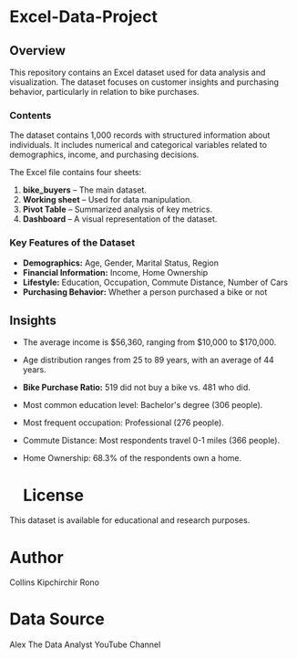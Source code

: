 # Excel-Data-Project

## Overview

This repository contains an Excel dataset used for data analysis and visualization. The dataset focuses on customer insights and purchasing behavior, particularly in relation to bike purchases.


### Contents

The dataset contains 1,000 records with structured information about individuals. It includes numerical and categorical variables related to demographics, income, and purchasing decisions.

The Excel file contains four sheets:

1. **bike_buyers** – The main dataset.
2. **Working sheet** – Used for data manipulation.
3. **Pivot Table** – Summarized analysis of key metrics.
4. **Dashboard** – A visual representation of the dataset.

### Key Features of the Dataset

- **Demographics:** Age, Gender, Marital Status, Region
- **Financial Information:** Income, Home Ownership
- **Lifestyle:** Education, Occupation, Commute Distance, Number of Cars
- **Purchasing Behavior:** Whether a person purchased a bike or not

## Insights

- The average income is $56,360, ranging from $10,000 to $170,000.
- Age distribution ranges from 25 to 89 years, with an average of 44 years.
- **Bike Purchase Ratio:** 519 did not buy a bike vs. 481 who did.
- Most common education level: Bachelor's degree (306 people).
- Most frequent occupation: Professional (276 people).
- Commute Distance: Most respondents travel 0-1 miles (366 people).
- Home Ownership: 68.3% of the respondents own a home.

  # License
This dataset is available for educational and research purposes. 

# Author
Collins Kipchirchir Rono

# Data Source
Alex The Data Analyst YouTube Channel
